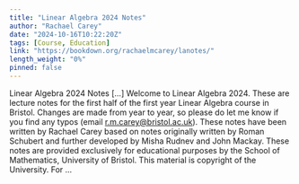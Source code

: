 ```yaml
---
title: "Linear Algebra 2024 Notes"
author: "Rachael Carey"
date: "2024-10-16T10:22:20Z"
tags: [Course, Education]
link: "https://bookdown.org/rachaelmcarey/lanotes/"
length_weight: "0%"
pinned: false
---
```


Linear Algebra 2024 Notes [...] Welcome to Linear Algebra 2024. These are lecture notes for the first half of the first year Linear Algebra course in Bristol. Changes are made from year to year, so please do let me know if you find any typos (email r.m.carey@bristol.ac.uk). These notes have been written by Rachael Carey based on notes originally written by Roman Schubert and further developed by Misha Rudnev and John Mackay. These notes are provided exclusively for educational purposes by the School of Mathematics, University of Bristol. This material is copyright of the University. For ...
